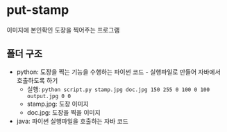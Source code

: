 # put-stamp
이미지에 본인확인 도장을 찍어주는 프로그램

## 폴더 구조
- python: 도장을 찍는 기능을 수행하는 파이썬 코드 - 실행파일로 만들어 자바에서 호출하도록 하기
  - 실행: `python script.py stamp.jpg doc.jpg 150 255 0 100 0 100 output.jpg 0 0`
  - stamp.jpg: 도장 이미지
  - doc.jpg: 도장을 찍을 이미지
- java: 파이썬 실행파일을 호출하는 자바 코드
